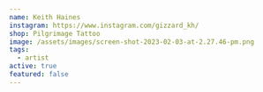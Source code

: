```yaml
---
name: Keith Haines
instagram: https://www.instagram.com/gizzard_kh/
shop: Pilgrimage Tattoo
image: /assets/images/screen-shot-2023-02-03-at-2.27.46-pm.png
tags:
  - artist
active: true
featured: false
---
```

